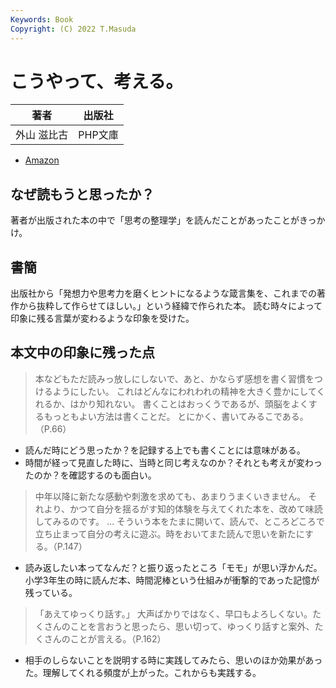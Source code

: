 ```yaml
---
Keywords: Book 
Copyright: (C) 2022 T.Masuda
---
```


# こうやって、考える。

|  著者 |  出版社  |
| ---- | ---- |
|  外山 滋比古  |  PHP文庫  |

* [Amazon](https://www.amazon.co.jp/dp/B09QKLDMMH/ref=dp-kindle-redirect?_encoding=UTF8&btkr=1)

## なぜ読もうと思ったか？

著者が出版された本の中で「思考の整理学」を読んだことがあったことがきっかけ。

## 書簡

出版社から「発想力や思考力を磨くヒントになるような箴言集を、これまでの著作から抜粋して作らせてほしい。」という経緯で作られた本。
読む時々によって印象に残る言葉が変わるような印象を受けた。



## 本文中の印象に残った点

> 本などもただ読みっ放しにしないで、あと、かならず感想を書く習慣をつけるようにしたい。
> これはどんなにわれわれの精神を大きく豊かにしてくれるか、はかり知れない。
> 書くことはおっくうであるが、頭脳をよくするもっともよい方法は書くことだ。
> とにかく、書いてみるこである。（P.66）

* 読んだ時にどう思ったか？を記録する上でも書くことには意味がある。
* 時間が経って見直した時に、当時と同じ考えなのか？それとも考えが変わったのか？を確認するのも面白い。

> 中年以降に新たな感動や刺激を求めても、あまりうまくいきません。
> それより、かつて自分を揺るがす知的体験を与えてくれた本を、改めて味読してみるのです。
> … そういう本をたまに開いて、読んで、ところどころで立ち止まって自分の考えに遊ぶ。時をおいてまた読んで思いを新たにする。（P.147）

* 読み返したい本ってなんだ？と振り返ったところ「モモ」が思い浮かんだ。小学3年生の時に読んだ本、時間泥棒という仕組みが衝撃的であった記憶が残っている。

> 「あえてゆっくり話す。」
> 大声ばかりではなく、早口もよろしくない。たくさんのことを言おうと思ったら、思い切って、ゆっくり話すと案外、たくさんのことが言える。（P.162）

* 相手のしらないことを説明する時に実践してみたら、思いのほか効果があった。理解してくれる頻度が上がった。これからも実践する。
